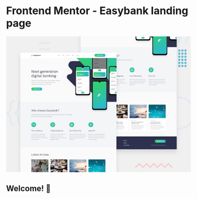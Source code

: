 # Frontend Mentor - Easybank landing page

![Design preview for the Easybank landing page coding challenge](./public/images/desktop-preview.jpg)

## Welcome! 👋
